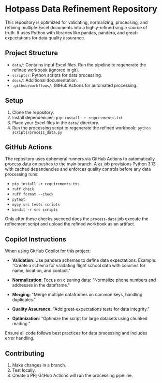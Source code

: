 # Hotpass Data Refinement Repository

This repository is optimized for validating, normalizing, processing, and refining multiple Excel documents into a highly-refined single source of truth. It uses Python with libraries like pandas, pandera, and great-expectations for data quality assurance.

## Project Structure

- `data/`: Contains input Excel files. Run the pipeline to regenerate the refined workbook (ignored in git).
- `scripts/`: Python scripts for data processing.
- `docs/`: Additional documentation.
- `.github/workflows/`: GitHub Actions for automated processing.

## Setup

1. Clone the repository.
2. Install dependencies: `pip install -r requirements.txt`
3. Place your Excel files in the `data/` directory.
4. Run the processing script to regenerate the refined workbook: `python scripts/process_data.py`

## GitHub Actions

The repository uses ephemeral runners via GitHub Actions to automatically process data on pushes to the main branch. A `qa` job provisions Python 3.13 with cached dependencies and enforces quality controls before any data processing runs:

- `pip install -r requirements.txt`
- `ruff check`
- `ruff format --check`
- `pytest`
- `mypy src tests scripts`
- `bandit -r src scripts`

Only after these checks succeed does the `process-data` job execute the refinement script and upload the refined workbook as an artifact.

## Copilot Instructions

When using GitHub Copilot for this project:

- **Validation**: Use pandera schemas to define data expectations. Example: "Create a schema for validating flight school data with columns for name, location, and contact."

- **Normalization**: Focus on cleaning data: "Normalize phone numbers and addresses in the dataframe."

- **Merging**: "Merge multiple dataframes on common keys, handling duplicates."

- **Quality Assurance**: "Add great-expectations tests for data integrity."

- **Optimization**: "Optimize the script for large datasets using chunked reading."

Ensure all code follows best practices for data processing and includes error handling.

## Contributing

1. Make changes in a branch.
2. Test locally.
3. Create a PR; GitHub Actions will run the processing pipeline.
